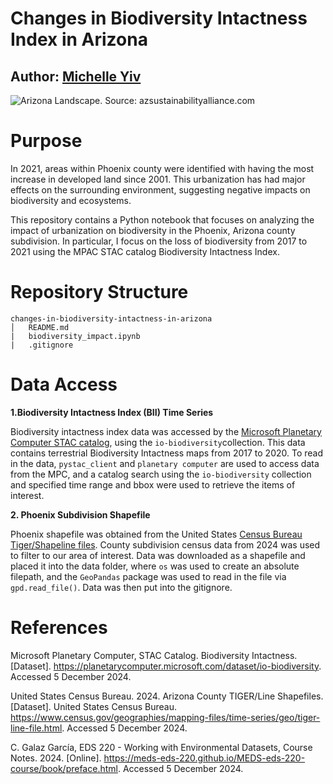 # Changes in Biodiversity Intactness Index in Arizona

## Author: [Michelle Yiv](https://github.com/mmyiv)

![Arizona Landscape. Source: azsustainabilityalliance.com](https://i0.wp.com/www.azsustainabilityalliance.com/wp-content/uploads/2019/05/Arizona_Biodiversity.jpeg?resize=1170%2C777&ssl=1)

# Purpose
In 2021, areas within Phoenix county were identified with having the most increase in developed land since 2001. This urbanization has had major effects on the surrounding environment, suggesting negative impacts on biodiversity and ecosystems.

This repository contains a Python notebook that focuses on analyzing the impact of urbanization on biodiversity in the Phoenix, Arizona county subdivision. In particular, I focus on the loss of biodiversity from 2017 to 2021 using the MPAC STAC catalog Biodiversity Intactness Index.

# Repository Structure
```
changes-in-biodiversity-intactness-in-arizona
│   README.md
|   biodiversity_impact.ipynb
|   .gitignore

```
# Data Access

**1.Biodiversity Intactness Index (BII) Time Series**

Biodiversity intactness index data was accessed by the [ Microsoft Planetary Computer STAC catalog](https://planetarycomputer.microsoft.com/dataset/io-biodiversity), using the `io-biodiversity`collection. This data contains terrestrial Biodiversity Intactness maps from 2017 to 2020. To read in the data, `pystac_client` and `planetary computer` are used to access data from the MPC, and a catalog search using the `io-biodiversity` collection and specified time range and bbox were used to retrieve the items of interest. 

**2. Phoenix Subdivision Shapefile** 

Phoenix shapefile was obtained from the United States [Census Bureau Tiger/Shapeline files](https://www.census.gov/geographies/mapping-files/time-series/geo/tiger-line-file.html). County subdivision census data from 2024 was used to filter to our area of interest. Data was downloaded as a shapefile and placed it into the data folder, where `os` was used to create an absolute filepath, and the `GeoPandas` package was used to read in the file via `gpd.read_file()`. Data was then put into the gitignore. 

# References

Microsoft Planetary Computer, STAC Catalog. Biodiversity Intactness. [Dataset].   https://planetarycomputer.microsoft.com/dataset/io-biodiversity. Accessed 5 December 2024.

United States Census Bureau. 2024. Arizona County TIGER/Line Shapefiles. [Dataset]. United States Census Bureau. https://www.census.gov/geographies/mapping-files/time-series/geo/tiger-line-file.html. Accessed 5 December 2024.

C. Galaz García, EDS 220 - Working with Environmental Datasets, Course Notes. 2024. [Online]. https://meds-eds-220.github.io/MEDS-eds-220-course/book/preface.html. Accessed 5 December 2024.


